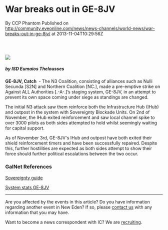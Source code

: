 # War breaks out in GE-8JV
By CCP Phantom
Published on http://community.eveonline.com/news/news-channels/world-news/war-breaks-out-in-ge-8jv/ at 2013-11-04T10:29:56Z

### &nbsp;

 ![](http://web.ccpgamescdn.com/newssystem/media/64904/1/ISD_IC.png)

##### by ISD Eumaios Thelousses

**GE-8JV, Catch&nbsp;** - The N3 Coalition, consisting of alliances such as Nulli Secunda [S2N] and Northern Coalition [NC.], made a pre-emptive strike on Against ALL Authorities [.-A-.]’s staging system, GE-8JV, in an attempt to prevent its own space coming under siege as standings are changed.

<!--more-->

The initial N3 attack saw them reinforce both the Infrastructure Hub (IHub) and outpost in the system with Sovereignty Blockade Units. On 2nd of November, the IHub exited reinforcement and saw local channel spike to over 3000 pilots as both sides attempted to hold whilst seemingly waiting for capital support.

As of November 3rd, GE-8JV's IHub and outpost have both exited their shield reinforcement timers and have been successfully repaired. Despite this, further hostilities are expected as both sides attempt to show their force should further political escalations between the two occur.

### GalNet References

[Sovereignty guide](https://wiki.eveonline.com/en/wiki/Sovereignty_%28Mechanics%29)

[System stats GE-8JV](http://evemaps.dotlan.net/system/GE-8JV)

* * *

Are you affected by the events in this article? Do you have information regarding another event in New Eden? If so, please [contact us](http://www.eveonline.com/news.asp?a=submitrp) with any information that you may have.

Want to become a news correspondent with IC? We are [recruiting](http://www.eveonline.com/isd.asp).

